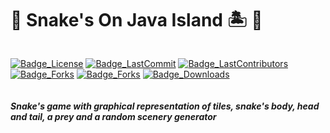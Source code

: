# :snake: Snake's On Java Island :desert_island: :rabbit2:
<div style="float:right;">

  [![Badge_License](https://img.shields.io/github/license/calbertofilho/Snake_sOnJavaIsland?logo=Open%20Source%20Initiative&logoColor=ffffff&style=plastic)](https://github.com/calbertofilho/Snake_sOnJavaIsland)
  [![Badge_LastCommit](https://img.shields.io/github/last-commit/calbertofilho/Snake_sOnJavaIsland?style=plastic)](https://github.com/calbertofilho/Snake_sOnJavaIsland)
  [![Badge_LastContributors](https://img.shields.io/github/contributors/calbertofilho/Snake_sOnJavaIsland?style=plastic)](https://github.com/calbertofilho/Snake_sOnJavaIsland)
  [![Badge_Forks](https://img.shields.io/github/forks/calbertofilho/Snake_sOnJavaIsland?style=plastic)](https://github.com/calbertofilho/Snake_sOnJavaIsland)
  [![Badge_Forks](https://img.shields.io/github/stars/calbertofilho/Snake_sOnJavaIsland?style=plastic)](https://github.com/calbertofilho/Snake_sOnJavaIsland)
  [![Badge_Downloads](https://img.shields.io/github/downloads/calbertofilho/Snake_sOnJavaIsland/total?style=plastic)](https://github.com/calbertofilho/Snake_sOnJavaIsland)
</div>
<div style="float:left;">
  <h5>Snake's game with graphical representation of tiles, snake's body, head and tail, a prey and a random scenery generator</h5>
</div>
